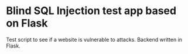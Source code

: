 # Blind SQL Injection test app based on Flask

Test script to see if a website is vulnerable to attacks.
Backend written in Flask.
